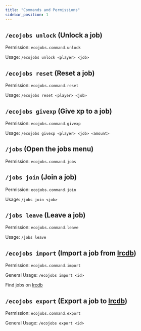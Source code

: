 ```yaml
---
title: "Commands and Permissions"
sidebar_position: 1
---
```


## `/ecojobs unlock` (Unlock a job)
Permission: `ecojobs.command.unlock`

Usage: `/ecojobs unlock <player> <job>`

## `/ecojobs reset` (Reset a job)
Permission: `ecojobs.command.reset`

Usage: `/ecojobs reset <player> <job>`

## `/ecojobs givexp` (Give xp to a job)
Permission: `ecojobs.command.givexp`

Usage: `/ecojobs givexp <player> <job> <amount>`

## `/jobs` (Open the jobs menu)
Permission: `ecojobs.command.jobs`

## `/jobs join` (Join a job)
Permission: `ecojobs.command.join`

Usage: `/jobs join <job>`

## `/jobs leave` (Leave a job)
Permission: `ecojobs.command.leave`

Usage: `/jobs leave`

## `/ecojobs import` (Import a job from [lrcdb](https://lrcdb.auxilor.io/))
Permission: `ecojobs.command.import`

General Usage: `/ecojobs import <id>`

Find jobs on [lrcdb](https://lrcdb.auxilor.io/)

## `/ecojobs export` (Export a job to [lrcdb](https://lrcdb.auxilor.io/))
Permission: `ecojobs.command.export`

General Usage: `/ecojobs export <id>`